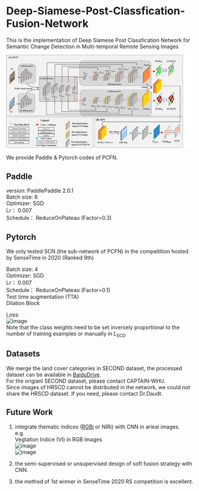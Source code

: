 # Deep-Siamese-Post-Classfication-Fusion-Network
This is the implementation of Deep Siamese Post Classfication Network for Semantic Change Detection in Multi-temporal Remote Sensing Images

![](./PCFN.png "fig")

We provide Paddle & Pytorch codes of PCFN.

## Paddle 
version: PaddlePaddle 2.0.1 <br>
Batch size: 8<br>
Optimizer: SGD <br>
Lr： 0.007 <br>
Schedule： ReduceOnPlateau (Factor=0.3) <br>


## Pytorch
We only tested SCN (the sub-network of PCFN) in the compeitition hosted by SenseTime in 2020 (Ranked 9th)

Batch size: 4<br>
Optimizer: SGD <br>
Lr： 0.007 <br>
Schedule： ReduceOnPlateau (Factor=0.1) <br>
Test time augmentation (TTA) <br>
Dilation Block <br>

Loss:<br>
![image](https://user-images.githubusercontent.com/44633898/163906521-8e089ed5-79ac-4a2d-adf5-52930174b41e.png)<br>
Note that the class weights need to be set inversely proportional to the number of training examples or manually in $L_\text{SCD}$


## Datasets
We merge the land cover categories in SECOND dataset, the processed dataset can be available in [BaiduDrive](链接地址 "（可选）添加一个标题"). <br>
For the origianl SECOND dataset, please contact CAPTAIN-WHU. <br>
Since images of HRSCD cannot be distributed in the network, we could not share the HRSCD dataset. If you need, please contact Dr.Daudt.

## Future Work
1. integrate thematic indices ([RGBi](https://rdrr.io/cran/uavRst/man/rgb_indices.html "（可选）添加一个标题") or NIRi) with CNN in arieal images.<br>
e.g. <br> Vegtation Indice (VI) in RGB images <br>
![image](https://user-images.githubusercontent.com/44633898/163909549-8c9d4ea5-1bc4-476d-8414-99efa4146ac2.png)<br>
![image](https://user-images.githubusercontent.com/44633898/163909477-3cf51fff-fcf0-41aa-b2f6-5cf948d2a249.png)

2. the semi-supervised or unsupervised design of soft fusion strategy with CNN.
3. the method of 1st winner in SenseTime 2020 RS competition is excellent.
